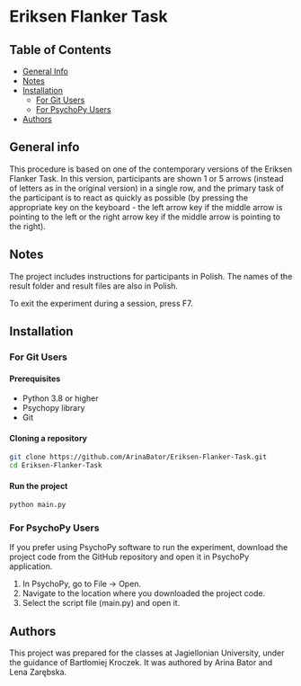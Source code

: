 # Eriksen Flanker Task

## Table of Contents
- [General Info](#general-info)
- [Notes](#notes)
- [Installation](#installation)
    - [For Git Users](#for-git-users)
    - [For PsychoPy Users](#for-psychopy-users)
- [Authors](#authors)


## General info

This procedure is based on one of the contemporary versions of the Eriksen Flanker Task. In this version, participants are shown 1 or 5 arrows (instead of letters as in the original version) in a single row, and the primary task of the participant is to react as quickly as possible (by pressing the appropriate key on the keyboard - the left arrow key if the middle arrow is pointing to the left or the right arrow key if the middle arrow is pointing to the right).

## Notes 
The project includes instructions for participants in Polish. The names of the result folder and result files are also in Polish.

To exit the experiment during a session, press F7.
## Installation

### For Git Users
#### Prerequisites
- Python 3.8 or higher
- Psychopy library
- Git

#### Cloning a repository
```bash
git clone https://github.com/ArinaBator/Eriksen-Flanker-Task.git
cd Eriksen-Flanker-Task
```

#### Run the project
```bash
python main.py
```

### For PsychoPy Users
If you prefer using PsychoPy software to run the experiment, download the project code from the GitHub repository and open it in PsychoPy application.

1. In PsychoPy, go to File -> Open.
2. Navigate to the location where you downloaded the project code.
3. Select the script file (main.py) and open it.

## Authors
This project was prepared for the classes at Jagiellonian University, under the guidance of Bartłomiej Kroczek. It was authored by Arina Bator and Lena Zarębska. 
